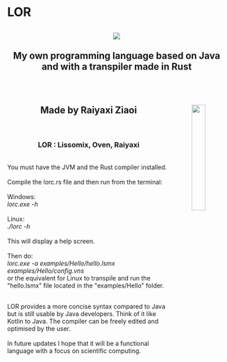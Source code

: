 # LOR

<div align="center"><h2>
<img src="https://i.imgur.com/N1TyUPG.png"></img><br/><br/>
My own programming language based on Java and with a transpiler made in Rust<br/><br/><br/><br/><a href="#">
    <img src="https://i.imgur.com/HZ7gMtm.png" align="right" width="25%" />
</a>Made by Raiyaxi Ziaoi
</h2></div>
<br/>
<div align="center"><h3>
LOR : Lissomix, Oven, Raiyaxi
</h3></div>
<br/>
You must have the JVM and the Rust compiler installed.
<br/>
<br/>
Compile the lorc.rs file and then run from the terminal:<br/><br/></b>
Windows:<br/>
<i>lorc.exe -h</i><br/>
<br/>Linux:<br/>
<i>./lorc -h</i><br/><br/>
This will display a help screen.<br/><br/>Then do:<br/><i>lorc.exe -a examples/Hello/hello.lsmx examples/Hello/config.vns</i><br/> or the equivalent for Linux to transpile and run the "hello.lsmx" file located in the "examples/Hello" folder.
<br/><br/>

LOR provides a more concise syntax compared to Java but is still usable by Java developers. Think of it like Kotlin to Java. The compiler can be freely edited and optimised by the user.
<br/><br/>
In future updates I hope that it will be a functional language with a focus on scientific computing.
<br/><br/>
